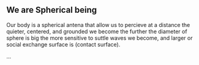 ## We are Spherical being

Our body is a spherical antena that allow us to percieve at a distance
the quieter, centered, and grounded we become the further the diameter of sphere is big
the more sensitive to suttle waves we become, and larger or social exchange 
surface is (contact surface).

...


